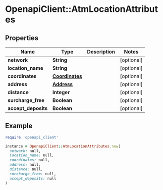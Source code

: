 # OpenapiClient::AtmLocationAttributes

## Properties

| Name | Type | Description | Notes |
| ---- | ---- | ----------- | ----- |
| **network** | **String** |  | [optional] |
| **location_name** | **String** |  | [optional] |
| **coordinates** | [**Coordinates**](Coordinates.md) |  | [optional] |
| **address** | [**Address**](Address.md) |  | [optional] |
| **distance** | **Integer** |  | [optional] |
| **surcharge_free** | **Boolean** |  | [optional] |
| **accept_deposits** | **Boolean** |  | [optional] |

## Example

```ruby
require 'openapi_client'

instance = OpenapiClient::AtmLocationAttributes.new(
  network: null,
  location_name: null,
  coordinates: null,
  address: null,
  distance: null,
  surcharge_free: null,
  accept_deposits: null
)
```

